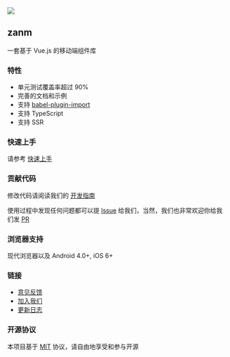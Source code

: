 <div class="zan-doc-intro">
  <img class="zan-doc-intro__logo" src="http://static.sosout.com/images/zanm-logo.svg" />
  <h2>zanm</h2>
  <p>一套基于 Vue.js 的移动端组件库</p>
</div>
 
### 特性

* 单元测试覆盖率超过 90%
* 完善的文档和示例
* 支持 [babel-plugin-import](https://github.com/ant-design/babel-plugin-import)
* 支持 TypeScript
* 支持 SSR

### 快速上手

请参考 [快速上手](#/zh-CN/quickstart)

### 贡献代码

修改代码请阅读我们的 [开发指南](#/zh-CN/contribution)

使用过程中发现任何问题都可以提 [Issue](https://github.com/meitianyitan/zanm/issues) 给我们，当然，我们也非常欢迎你给我们发 [PR](https://github.com/meitianyitan/zanm/pulls)

### 浏览器支持

现代浏览器以及 Android 4.0+, iOS 6+

### 链接

* [意见反馈](https://github.com/meitianyitan/zanm/issues)
* [加入我们](https://job.youzan.com)
* [更新日志](#/zh-CN/changelog)

### 开源协议

本项目基于 [MIT](https://zh.wikipedia.org/wiki/MIT%E8%A8%B1%E5%8F%AF%E8%AD%89) 协议，请自由地享受和参与开源
